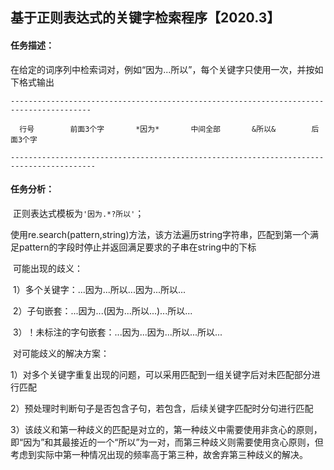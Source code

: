 ## 基于正则表达式的关键字检索程序【2020.3】



#### 任务描述：

​		在给定的词序列中检索词对，例如“因为...所以”，每个关键字只使用一次，并按如下格式输出

```
----------------------------------------------------------------------------------------

  行号        前面3个字       *因为*       中间全部       &所以&        后面3个字

-----------------------------------------------------------------------------------------
```



#### 任务分析：

​		正则表达式模板为`'因为.*?所以'`；

​		使用re.search(pattern,string)方法，该方法遍历string字符串，匹配到第一个满足pattern的字段时停止并返回满足要求的子串在string中的下标

​		可能出现的歧义：

​				1）多个关键字：...因为...所以...因为...所以...

​				2）子句嵌套：...因为...(因为...所以...)...所以...

​				3）！未标注的字句嵌套：...因为...因为...所以...所以...

​		对可能歧义的解决方案：

​				1）对多个关键字重复出现的问题，可以采用匹配到一组关键字后对未匹配部分进行匹配

​				2）预处理时判断句子是否包含子句，若包含，后续关键字匹配时分句进行匹配

​				3）该歧义和第一种歧义的匹配是对立的，第一种歧义中需要使用非贪心的原则，即“因为”和其最接近的一个“所以”为一对，而第三种歧义则需要使用贪心原则，但考虑到实际中第一种情况出现的频率高于第三种，故舍弃第三种歧义的解决。
